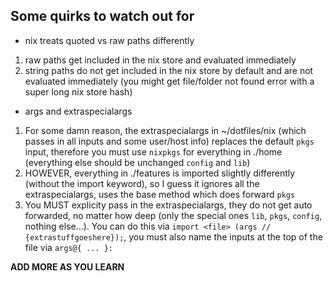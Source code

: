 ## Some quirks to watch out for

- nix treats quoted vs raw paths differently
1. raw paths get included in the nix store and evaluated immediately
2. string paths do not get included in the nix store by default and are not evaluated immediately (you might get file/folder not found error with a super long nix store hash)

- args and extraspecialargs
1. For some damn reason, the extraspecialargs in ~/dotfiles/nix (which passes in all inputs and some user/host info) replaces the default `pkgs` input, therefore you must use `nixpkgs` for everything in ./home (everything else should be unchanged `config` and `lib`)
2. HOWEVER, everything in ./features is imported slightly differently (without the import keyword), so I guess it ignores all the extraspecialargs, uses the base method which does forward `pkgs`
3. You MUST explicity pass in the extraspecialargs, they do not get auto forwarded, no matter how deep (only the special ones `lib`, `pkgs`, `config`, nothing else...). You can do this via `import <file> (args // {extrastuffgoeshere});`, you must also name the inputs at the top of the file via `args@{ ... }:`

**ADD MORE AS YOU LEARN**